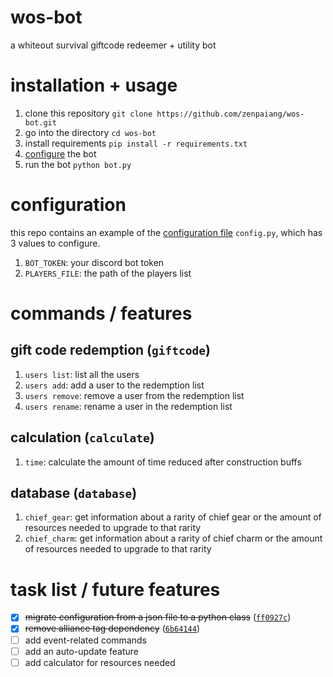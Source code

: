 # wos-bot

a whiteout survival giftcode redeemer + utility bot

# installation + usage

1. clone this repository `git clone https://github.com/zenpaiang/wos-bot.git`
2. go into the directory `cd wos-bot`
3. install requirements `pip install -r requirements.txt`
4. [configure](#configuration) the bot
5. run the bot `python bot.py`

# configuration

this repo contains an example of the [configuration file](config.py) `config.py`, which has 3 values to configure.

1. `BOT_TOKEN`: your discord bot token
2. `PLAYERS_FILE`: the path of the players list

# commands / features

## gift code redemption (`giftcode`)

1. `users list`: list all the users
2. `users add`: add a user to the redemption list
3. `users remove`: remove a user from the redemption list
4. `users rename`: rename a user in the redemption list 

## calculation (`calculate`)

1. `time`: calculate the amount of time reduced after construction buffs

## database (`database`)

1. `chief_gear`: get information about a rarity of chief gear or the amount of resources needed to upgrade to that rarity
2. `chief_charm`: get information about a rarity of chief charm or the amount of resources needed to upgrade to that rarity

# task list / future features

- [x] ~~migrate configuration from a json file to a python class~~ ([`ff0927c`](https://github.com/zenpaiang/wos-bot/commit/ff0927c55edbd2d070a0239b588a48f77ea415a1))
- [x] ~~remove alliance tag dependency~~ ([`6b64144`](https://github.com/zenpaiang/wos-bot/commit/6b64144ec9da8044fe360f5851112fcece4e0216))
- [ ] add event-related commands
- [ ] add an auto-update feature
- [ ] add calculator for resources needed